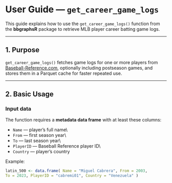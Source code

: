 # User Guide — `get_career_game_logs`

This guide explains how to use the `get_career_game_logs()` function from the **bbgraphsR** package to retrieve MLB player career batting game logs.

------------------------------------------------------------------------

## 1. Purpose

`get_career_game_logs()` fetches game logs for one or more players from [Baseball-Reference.com](https://www.baseball-reference.com/), optionally including postseason games, and stores them in a Parquet cache for faster repeated use.

------------------------------------------------------------------------

## 2. Basic Usage

### Input data

The function requires a **metadata data frame** with at least these columns:

-   `Name` — player’s full name\
-   `From` — first season year\
-   `To` — last season year\
-   `PlayerID` — Baseball Reference player ID\
-   `Country` — player’s country

Example:

``` r
latin_500 <- data.frame( Name = "Miguel Cabrera", From = 2003,
To = 2023, PlayerID = "cabremi01", Country = "Venezuela" )
```
